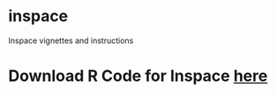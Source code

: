 # inspace
Inspace vignettes and instructions

# Download R Code for Inspace [here](https://minhaskamal.github.io/DownGit/#/home?url=https:%2F%2Fgithub.com%2Faybloom%2Finspace%2Ftree%2Fmain%2Fdocs%2FInspace)
